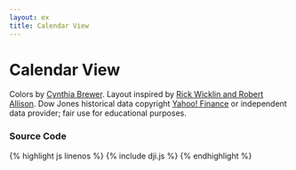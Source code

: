 ```yaml
---
layout: ex
title: Calendar View
---
```


# Calendar View

<div class="gallery" id="chart"> </div>
<link type="text/css" rel="stylesheet" href="calendar.css"/>
<link type="text/css" rel="stylesheet" href="colorbrewer.css"/>
<script type="text/javascript" src="../d3.csv.js?2.7.4"> </script>
<script type="text/javascript" src="../d3.time.js?2.7.4"> </script>
<script type="text/javascript" src="dji.js"> </script>

Colors by [Cynthia Brewer](http://colorbrewer.org/). Layout inspired by
[Rick Wicklin and Robert
Allison](http://stat-computing.org/dataexpo/2009/posters/). Dow Jones
historical data copyright [Yahoo! Finance](http://finance.yahoo.com/) or
independent data provider; fair use for educational purposes.

### Source Code

{% highlight js linenos %}
{% include dji.js %}
{% endhighlight %}

